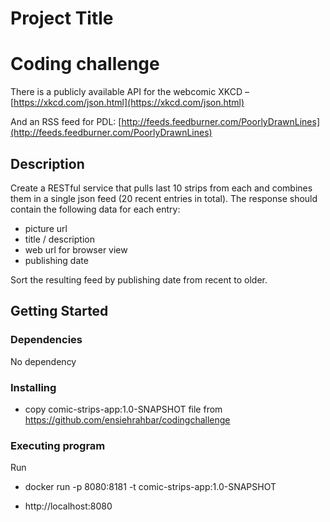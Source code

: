 # Project Title
# Coding challenge

There is a publicly available API for the webcomic XKCD – [https://xkcd.com/json.html](https://xkcd.com/json.html)

And an RSS feed for PDL: [http://feeds.feedburner.com/PoorlyDrawnLines](http://feeds.feedburner.com/PoorlyDrawnLines)

## Description
Create a RESTful service that pulls last 10 strips from each and combines them in a single json feed (20 recent entries in total). The response should contain the following data for each entry:

- picture url
- title / description
- web url for browser view
- publishing date

Sort the resulting feed by publishing date from recent to older.

## Getting Started

### Dependencies

No dependency

### Installing

* copy  comic-strips-app:1.0-SNAPSHOT file from https://github.com/ensiehrahbar/codingchallenge

### Executing program
Run
* docker run -p 8080:8181 -t comic-strips-app:1.0-SNAPSHOT

* http://localhost:8080





